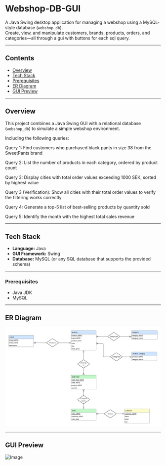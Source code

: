 # Webshop-DB-GUI

A Java Swing desktop application for managing a webshop using a MySQL-style database (`webshop_db`).  
Create, view, and manipulate customers, brands, products, orders, and categories—all through a gui with buttons for each sql query.

---

##  Contents

- [Overview](#overview)  
- [Tech Stack](#tech-stack)  
- [Prerequisites](#prerequisites)
- [ER Diagram](#er-diagram)
- [GUI Preview](#gui-preview)


---
##  Overview

This project combines a Java Swing GUI with a relational database (`webshop_db`) to simulate a simple webshop environment.

Including the following queries:

Query 1: Find customers who purchased black pants in size 38 from the SweetPants brand

Query 2: List the number of products in each category, ordered by product count

Query 3: Display cities with total order values exceeding 1000 SEK, sorted by highest value

Query 3 (Verification): Show all cities with their total order values to verify the filtering works correctly

Query 4: Generate a top-5 list of best-selling products by quantity sold

Query 5: Identify the month with the highest total sales revenue

---

##  Tech Stack

- **Language:** Java  
- **GUI Framework:** Swing  
- **Database:** MySQL (or any SQL database that supports the provided schema)  

---

### Prerequisites

- Java JDK 
- MySQL
---

## ER Diagram
![Alt text](er_diagram/webshop_db.png)

---

## GUI Preview
<img width="786" height="693" alt="Image" src="https://github.com/user-attachments/assets/715523c2-6b91-4e15-8022-55a87740d2ec" />
